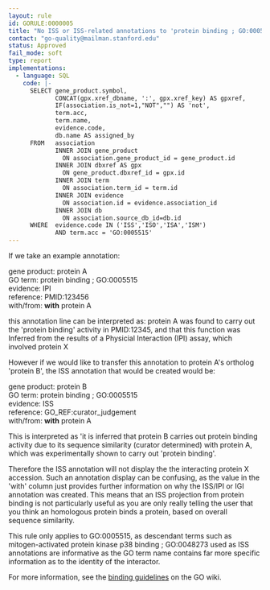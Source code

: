 ```yaml
---
layout: rule
id: GORULE:0000005
title: "No ISS or ISS-related annotations to 'protein binding ; GO:0005515'"
contact: "go-quality@mailman.stanford.edu"
status: Approved
fail_mode: soft
type: report
implementations:
  - language: SQL
    code: |-
      SELECT gene_product.symbol,
             CONCAT(gpx.xref_dbname, ':', gpx.xref_key) AS gpxref,
             IF(association.is_not=1,"NOT","") AS 'not',
             term.acc,
             term.name,
             evidence.code,
             db.name AS assigned_by
      FROM   association
             INNER JOIN gene_product
               ON association.gene_product_id = gene_product.id
             INNER JOIN dbxref AS gpx
               ON gene_product.dbxref_id = gpx.id
             INNER JOIN term
               ON association.term_id = term.id
             INNER JOIN evidence
               ON association.id = evidence.association_id
             INNER JOIN db
               ON association.source_db_id=db.id
      WHERE  evidence.code IN ('ISS','ISO','ISA','ISM')
             AND term.acc = 'GO:0005515'
---
```

If we take an example annotation:

gene product: protein A\
GO term: protein binding ; GO:0005515\
evidence: IPI\
reference: PMID:123456\
with/from: **with** protein A

this annotation line can be interpreted as: protein A was found to carry
out the 'protein binding' activity in PMID:12345, and that this function
was Inferred from the results of a Physicial Interaction (IPI) assay,
which involved protein X

However if we would like to transfer this annotation to protein A's
ortholog 'protein B', the ISS annotation that would be created would be:

gene product: protein B\
GO term: protein binding ; GO:0005515\
evidence: ISS\
reference: GO\_REF:curator\_judgement\
with/from: **with** protein A

This is interpreted as 'it is inferred that protein B carries out
protein binding activity due to its sequence similarity (curator
determined) with protein A, which was experimentally shown to carry out
'protein binding'.

Therefore the ISS annotation will not display the the interacting
protein X accession. Such an annotation display can be confusing, as the
value in the 'with' column just provides further information on why the
ISS/IPI or IGI annotation was created. This means that an ISS projection
from protein binding is not particularly useful as you are only really
telling the user that you think an homologous protein binds a protein,
based on overall sequence similarity.

This rule only applies to GO:0005515, as descendant terms such as
mitogen-activated protein kinase p38 binding ; GO:0048273 used as ISS
annotations are informative as the GO term name contains far more
specific information as to the identity of the interactor.

For more information, see the [binding
guidelines](http://wiki.geneontology.org/index.php/Binding_Guidelines)
on the GO wiki.
